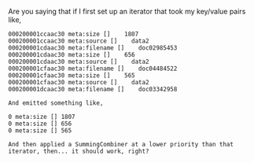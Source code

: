 Are you saying that if I first set up an iterator that took my key/value pairs like,

    000200001ccaac30 meta:size []    1807
    000200001ccaac30 meta:source []    data2
    000200001cdaac30 meta:filename []    doc02985453
    000200001cdaac30 meta:size []    656
    000200001cdaac30 meta:source []    data2
    000200001cfaac30 meta:filename []    doc04484522
    000200001cfaac30 meta:size []    565
    000200001cfaac30 meta:source []    data2
    000200001dcaac30 meta:filename []    doc03342958

    And emitted something like,

    0 meta:size [] 1807
    0 meta:size [] 656
    0 meta:size [] 565

    And then applied a SummingCombiner at a lower priority than that iterator, then... it should work, right?

